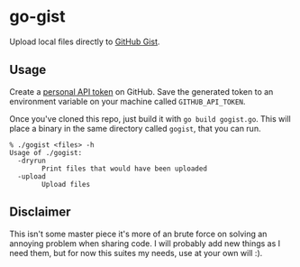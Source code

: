 # go-gist
Upload local files directly to [GitHub Gist](https://gist.github.com/).

## Usage
Create a [personal API token](https://github.com/settings/tokens) on GitHub. Save the generated token to an environment variable on your machine called `GITHUB_API_TOKEN`.

Once you've cloned this repo, just build it with `go build gogist.go`. This will place a binary in the same directory called `gogist`, that you can run.

```
% ./gogist <files> -h
Usage of ./gogist:
  -dryrun
    	Print files that would have been uploaded
  -upload
    	Upload files
```

## Disclaimer
This isn't some master piece it's more of an brute force on solving an annoying problem when sharing code. I will probably add new things as I need them, but for now this suites my needs, use at your own will :).
